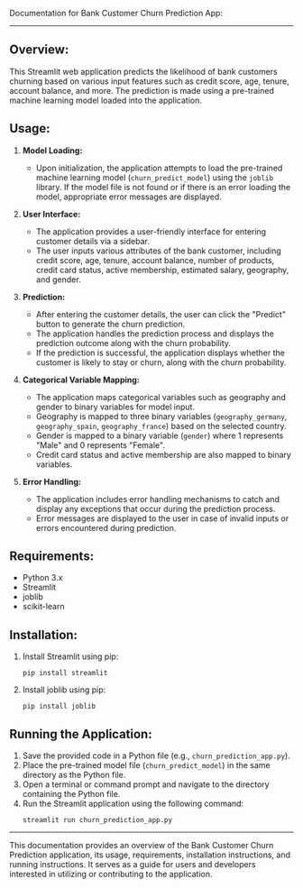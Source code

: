 Documentation for Bank Customer Churn Prediction App:

---

## Overview:
This Streamlit web application predicts the likelihood of bank customers churning based on various input features such as credit score, age, tenure, account balance, and more. The prediction is made using a pre-trained machine learning model loaded into the application.

## Usage:
1. **Model Loading:**
   - Upon initialization, the application attempts to load the pre-trained machine learning model (`churn_predict_model`) using the `joblib` library. If the model file is not found or if there is an error loading the model, appropriate error messages are displayed.

2. **User Interface:**
   - The application provides a user-friendly interface for entering customer details via a sidebar.
   - The user inputs various attributes of the bank customer, including credit score, age, tenure, account balance, number of products, credit card status, active membership, estimated salary, geography, and gender.

3. **Prediction:**
   - After entering the customer details, the user can click the "Predict" button to generate the churn prediction.
   - The application handles the prediction process and displays the prediction outcome along with the churn probability.
   - If the prediction is successful, the application displays whether the customer is likely to stay or churn, along with the churn probability.

4. **Categorical Variable Mapping:**
   - The application maps categorical variables such as geography and gender to binary variables for model input. 
   - Geography is mapped to three binary variables (`geography_germany`, `geography_spain`, `geography_france`) based on the selected country.
   - Gender is mapped to a binary variable (`gender`) where 1 represents "Male" and 0 represents "Female".
   - Credit card status and active membership are also mapped to binary variables.

5. **Error Handling:**
   - The application includes error handling mechanisms to catch and display any exceptions that occur during the prediction process.
   - Error messages are displayed to the user in case of invalid inputs or errors encountered during prediction.

## Requirements:
- Python 3.x
- Streamlit
- joblib
- scikit-learn

## Installation:
1. Install Streamlit using pip:
   ```
   pip install streamlit
   ```
2. Install joblib using pip:
   ```
   pip install joblib
   ```

## Running the Application:
1. Save the provided code in a Python file (e.g., `churn_prediction_app.py`).
2. Place the pre-trained model file (`churn_predict_model`) in the same directory as the Python file.
3. Open a terminal or command prompt and navigate to the directory containing the Python file.
4. Run the Streamlit application using the following command:
   ```
   streamlit run churn_prediction_app.py
   ```

---

This documentation provides an overview of the Bank Customer Churn Prediction application, its usage, requirements, installation instructions, and running instructions. It serves as a guide for users and developers interested in utilizing or contributing to the application.